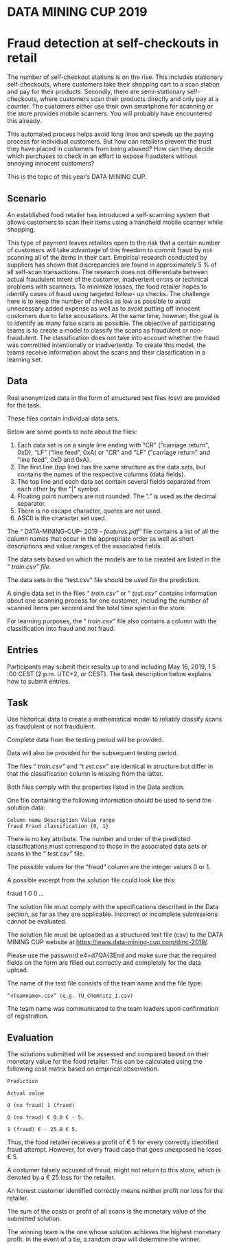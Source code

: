# DATA MINING CUP 2019

# Fraud detection at self-checkouts in retail

The number of self-checkout stations is on the rise. This includes stationary self-checkouts,
where customers take their shopping cart to a scan station and pay for their products.
Secondly, there are semi-stationary self-checkouts, where customers scan their products
directly and only pay at a counter. The customers either use their own smartphone for
scanning or the store provides mobile scanners. You will probably have encountered this
already.

This automated process helps avoid long lines and speeds up the paying process for
individual customers. But how can retailers prevent the trust they have placed in customers
from being abused? How can they decide which purchases to check in an effort to expose
fraudsters without annoying innocent customers?

This is the topic of this year’s DATA MINING CUP.

## Scenario

An established food retailer has introduced a self-scanning system that allows customers to
scan their items using a handheld mobile scanner while shopping.

This type of payment leaves retailers open to the risk that a certain number of customers
will take advantage of this freedom to commit fraud by not scanning all of the items in their
cart.
Empirical research conducted by suppliers has shown that discrepancies are found in
approximately 5 % of all self-scan transactions. The research does not differentiate between
actual fraudulent intent of the customer, inadvertent errors or technical problems with
scanners.
To minimize losses, the food retailer hopes to identify cases of fraud using targeted follow-
up checks. The challenge here is to keep the number of checks as low as possible to avoid
unnecessary added expense as well as to avoid putting off innocent customers due to false
accusations. At the same time, however, the goal is to identify as many false scans as
possible.
The objective of participating teams is to create a model to classify the scans as fraudulent
or non-fraudulent. The classification does not take into account whether the fraud was
committed intentionally or inadvertently.
To create this model, the teams receive information about the scans and their classification
in a learning set.


## Data

Real anonymized data in the form of structured text files (csv) are provided for the task.

These files contain individual data sets.

Below are some points to note about the files:

1. Each data set is on a single line ending with "CR" ("carriage return", 0xD), “LF” (“line
    feed”, 0xA) or "CR" and "LF" ("carriage return" and "line feed", 0xD and 0xA).
2. The first line (top line) has the same structure as the data sets, but contains the
    names of the respective columns (data fields).
3. The top line and each data set contain several fields separated from each other by
    the “|” symbol.
4. Floating point numbers are not rounded. The “.” is used as the decimal separator.
5. There is no escape character, quotes are not used.
6. ASCII is the character set used.

The _“_ DATA-MINING-CUP- 2019 - _features.pdf”_ file contains a list of all the column names that
occur in the appropriate order as well as short descriptions and value ranges of the
associated fields.

The data sets based on which the models are to be created are listed in the “ _train.csv” file_.

The data sets in the “test.csv” file should be used for the prediction.

A single data set in the files “ _train.csv”_ or “ _test.csv“_ contains information about one scanning
process for one customer, including the number of scanned items per second and the total
time spent in the store.

For learning purposes, the “ _train.csv“_ file also contains a column with the classification into
fraud and not fraud.

## Entries

Participants may submit their results up to and including May 16, 2019, 1 5 :00 CEST (2 p.m.
UTC+2, or CEST). The task description below explains how to submit entries.


## Task

Use historical data to create a mathematical model to reliably classify scans as fraudulent
or not fraudulent.

Complete data from the testing period will be provided.

Data will also be provided for the subsequent testing period.

The files “ _train.csv”_ and “t _est.csv”_ are identical in structure but differ in that the classification
column is missing from the latter.

Both files comply with the properties listed in the Data section.

One file containing the following information should be used to send the solution data:

```
Column name Description Value range
fraud Fraud classification {0, 1}
```
There is no key attribute. The number and order of the predicted classifications must
correspond to those in the associated data sets or scans in the “ _test.csv”_ file.

The possible values for the “fraud” column are the integer values 0 or 1.

A possible excerpt from the solution file could look like this:

fraud
1
0
0
_..._

The solution file must comply with the specifications described in the Data section, as far as
they are applicable. Incorrect or incomplete submissions cannot be evaluated.

The solution file must be uploaded as a structured text file (csv) to the DATA MINING CUP
website at https://www.data-mining-cup.com/dmc-2019/.

Please use the password e4=d7QA{3End and make sure that the required fields on the form
are filled out correctly and completely for the data upload.

The name of the text file consists of the team name and the file type:

```
“<Teamname>.csv“ (e.g. TU_Chemnitz_1.csv)
```
The team name was communicated to the team leaders upon confirmation of registration.


## Evaluation

The solutions submitted will be assessed and compared based on their monetary value for
the food retailer. This can be calculated using the following cost matrix based on empirical
observation.

```
Prediction
```
```
Actual value
```
```
0 (no fraud) 1 (fraud)
```
```
0 (no fraud) € 0.0 € - 5.
```
```
1 (fraud) € - 25.0 € 5.
```
Thus, the food retailer receives a profit of € 5 for every correctly identified fraud attempt.
However, for every fraud case that goes unexposed he loses € 5.

A costumer falsely accused of fraud, might not return to this store, which is denoted by a €
25 loss for the retailer.

An honest customer identified correctly means neither profit nor loss for the retailer.

The sum of the costs or profit of all scans is the monetary value of the submitted solution.

The winning team is the one whose solution achieves the highest monetary profit. In the
event of a tie, a random draw will determine the winner.


